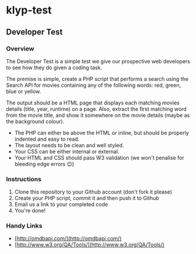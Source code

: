 # klyp-test
## Developer Test

### Overview

The Developer Test is a simple test we give our prospective web developers to see how they do given a coding task.

The premise is simple, create a PHP script that performs a search using the Search API for movies containing any of the following words: red, green, blue or yellow.

The output should be a HTML page that displays each matching movies details (title, year, runtime) on a page. Also, extract the first matching word from the movie title, and show it somewhere on the movie details (maybe as the background colour).

* The PHP can either be above the HTML or inline, but should be properly indented and easy to read.
* The layout needs to be clean and well styled.
* Your CSS can be either internal or external.
* Your HTML and CSS should pass W3 validation (we won't penalise for bleeding edge errors :wink:)

### Instructions

1. Clone this repository to your Github account (don't fork it please)
2. Create your PHP script, commit it and then push it to Github
3. Email us a link to your completed code
4. You're done!

### Handy Links

* [http://omdbapi.com/](http://omdbapi.com/)
* [http://www.w3.org/QA/Tools/](http://www.w3.org/QA/Tools/)
